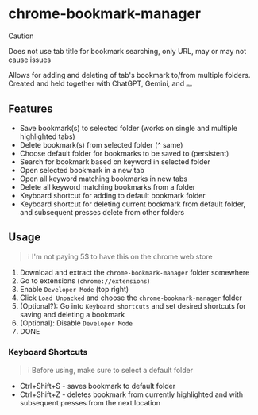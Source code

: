 # chrome-bookmark-manager
> [!CAUTION]
> Does not use tab title for bookmark searching, only URL, may or may not cause issues

Allows for adding and deleting of tab's bookmark to/from multiple folders. Created and held together with ChatGPT, Gemini, and <sub><sup><sub>me</sub></sup><sub>

## Features
- Save bookmark(s) to selected folder (works on single and multiple highlighted tabs)
- Delete bookmark(s) from selected folder (^ same)
- Choose default folder for bookmarks to be saved to (persistent)
- Search for bookmark based on keyword in selected folder
- Open selected bookmark in a new tab
- Open all keyword matching bookmarks in new tabs
- Delete all keyword matching bookmarks from a folder
- Keyboard shortcut for adding to default bookmark folder
- Keyboard shortcut for deleting current bookmark from default folder, and subsequent presses delete from other folders

## Usage
> :information_source: I'm not paying 5$ to have this on the chrome web store  

1. Download and extract the `chrome-bookmark-manager` folder somewhere 
2. Go to extensions (`chrome://extensions`)
3. Enable `Developer Mode` (top right)
4. Click `Load Unpacked` and choose the `chrome-bookmark-manager` folder
5. (Optional?): Go into `Keyboard shortcuts` and set desired shortcuts for saving and deleting a bookmark
6. (Optional): Disable `Developer Mode`
7. DONE

### Keyboard Shortcuts
> :information_source: Before using, make sure to select a default folder
- Ctrl+Shift+S - saves bookmark to default folder
- Ctrl+Shift+Z - deletes bookmark from currently highlighted and with subsequent presses from the next location
